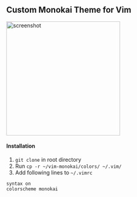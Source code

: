 ## Custom Monokai Theme for Vim
<img src="https://github.com/eesuhn/vim-monokai/assets/102596628/ecce9d8d-161e-4855-835c-5b2fa13e471a" alt="screenshot" width="300" />

#### Installation
1. `git clone` in root directory
2. Run `cp -r ~/vim-monokai/colors/ ~/.vim/`
3. Add following lines to `~/.vimrc`
```
syntax on
colorscheme monokai
```
